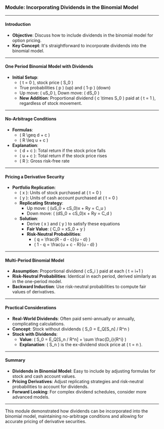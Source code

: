 ### Module: Incorporating Dividends in the Binomial Model

---

#### Introduction

- **Objective**: Discuss how to include dividends in the binomial model for option pricing.
- **Key Concept**: It's straightforward to incorporate dividends into the binomial model.

---

#### One Period Binomial Model with Dividends

- **Initial Setup**:
  - \( t = 0 \), stock price \( S_0 \)
  - True probabilities \( p \) (up) and \( 1-p \) (down)
  - Up move: \( uS_0 \), Down move: \( dS_0 \)
  - **New Addition**: Proportional dividend \( c \times S_0 \) paid at \( t = 1 \), regardless of stock movement.
  
---

#### No-Arbitrage Conditions

- **Formulas**:
  - \( R \geq d + c \)
  - \( R \leq u + c \)
- **Explanation**:
  - \( d + c \): Total return if the stock price falls
  - \( u + c \): Total return if the stock price rises
  - \( R \): Gross risk-free rate

---

#### Pricing a Derivative Security

- **Portfolio Replication**:
  - \( x \): Units of stock purchased at \( t = 0 \)
  - \( y \): Units of cash account purchased at \( t = 0 \)
  - **Replicating Strategy**:
    - Up move: \( (uS_0 + cS_0)x + Ry = C_u \)
    - Down move: \( (dS_0 + cS_0)x + Ry = C_d \)
  - **Solution**:
    - Derive \( x \) and \( y \) to satisfy these equations
    - **Fair Value**: \( C_0 = xS_0 + y \)
    - **Risk-Neutral Probabilities**:
      - \( q = \frac{R - d - c}{u - d} \)
      - \( 1 - q = \frac{u + c - R}{u - d} \)

---

#### Multi-Period Binomial Model

- **Assumption**: Proportional dividend \( cS_i \) paid at each \( t = i+1 \)
- **Risk-Neutral Probabilities**: Identical in each period, derived similarly as in the one-period model.
- **Backward Induction**: Use risk-neutral probabilities to compute fair values of derivatives.

---

#### Practical Considerations

- **Real-World Dividends**: Often paid semi-annually or annually, complicating calculations.
- **Concept**: Stock without dividends \( S_0 = E_Q[S_n] / R^n \)
- **Stock with Dividends**:
  - **Value**: \( S_0 = E_Q[S_n / R^n] + \sum \frac{D_i}{R^i} \)
  - **Explanation**: \( S_n \) is the ex-dividend stock price at \( t = n \).

---

#### Summary

- **Dividends in Binomial Model**: Easy to include by adjusting formulas for stock and cash account values.
- **Pricing Derivatives**: Adjust replicating strategies and risk-neutral probabilities to account for dividends.
- **Forward Looking**: For complex dividend schedules, consider more advanced models.

---

This module demonstrated how dividends can be incorporated into the binomial model, maintaining no-arbitrage conditions and allowing for accurate pricing of derivative securities.